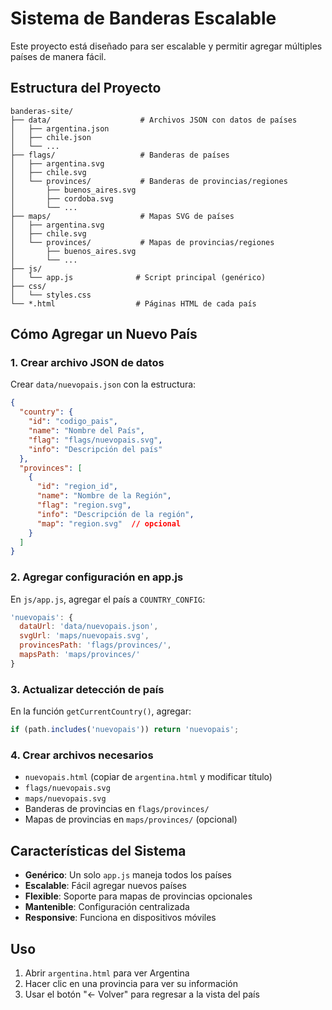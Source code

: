 # Sistema de Banderas Escalable

Este proyecto está diseñado para ser escalable y permitir agregar múltiples países de manera fácil.

## Estructura del Proyecto

```
banderas-site/
├── data/                    # Archivos JSON con datos de países
│   ├── argentina.json
│   ├── chile.json
│   └── ...
├── flags/                   # Banderas de países
│   ├── argentina.svg
│   ├── chile.svg
│   └── provinces/           # Banderas de provincias/regiones
│       ├── buenos_aires.svg
│       ├── cordoba.svg
│       └── ...
├── maps/                    # Mapas SVG de países
│   ├── argentina.svg
│   ├── chile.svg
│   └── provinces/           # Mapas de provincias/regiones
│       ├── buenos_aires.svg
│       └── ...
├── js/
│   └── app.js              # Script principal (genérico)
├── css/
│   └── styles.css
└── *.html                  # Páginas HTML de cada país
```

## Cómo Agregar un Nuevo País

### 1. Crear archivo JSON de datos
Crear `data/nuevopais.json` con la estructura:
```json
{
  "country": {
    "id": "codigo_pais",
    "name": "Nombre del País",
    "flag": "flags/nuevopais.svg",
    "info": "Descripción del país"
  },
  "provinces": [
    {
      "id": "region_id",
      "name": "Nombre de la Región",
      "flag": "region.svg",
      "info": "Descripción de la región",
      "map": "region.svg"  // opcional
    }
  ]
}
```

### 2. Agregar configuración en app.js
En `js/app.js`, agregar el país a `COUNTRY_CONFIG`:
```javascript
'nuevopais': {
  dataUrl: 'data/nuevopais.json',
  svgUrl: 'maps/nuevopais.svg',
  provincesPath: 'flags/provinces/',
  mapsPath: 'maps/provinces/'
}
```

### 3. Actualizar detección de país
En la función `getCurrentCountry()`, agregar:
```javascript
if (path.includes('nuevopais')) return 'nuevopais';
```

### 4. Crear archivos necesarios
- `nuevopais.html` (copiar de `argentina.html` y modificar título)
- `flags/nuevopais.svg`
- `maps/nuevopais.svg`
- Banderas de provincias en `flags/provinces/`
- Mapas de provincias en `maps/provinces/` (opcional)

## Características del Sistema

- **Genérico**: Un solo `app.js` maneja todos los países
- **Escalable**: Fácil agregar nuevos países
- **Flexible**: Soporte para mapas de provincias opcionales
- **Mantenible**: Configuración centralizada
- **Responsive**: Funciona en dispositivos móviles

## Uso

1. Abrir `argentina.html` para ver Argentina
2. Hacer clic en una provincia para ver su información
3. Usar el botón "← Volver" para regresar a la vista del país
